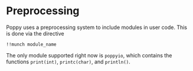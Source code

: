 # Preprocessing

Poppy uses a preprocessing system to include modules in user code. This is done via the directive

```
!!munch module_name
```

The only module supported right now is `poppyio`, which contains the functions `print(int)`, `printc(char)`, and `println()`. 